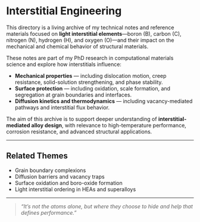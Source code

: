 # Interstitial Engineering

This directory is a living archive of my technical notes and reference materials focused on **light interstitial elements**—boron (B), carbon (C), nitrogen (N), hydrogen (H), and oxygen (O)—and their impact on the mechanical and chemical behavior of structural materials.

These notes are part of my PhD research in computational materials science and explore how interstitials influence:

- **Mechanical properties** — including dislocation motion, creep resistance, solid-solution strengthening, and phase stability.
- **Surface protection** — including oxidation, scale formation, and segregation at grain boundaries and interfaces.
- **Diffusion kinetics and thermodynamics** — including vacancy-mediated pathways and interstitial flux behavior.

The aim of this archive is to support deeper understanding of **interstitial-mediated alloy design**, with relevance to high-temperature performance, corrosion resistance, and advanced structural applications.

---

## Related Themes

- Grain boundary complexions  
- Diffusion barriers and vacancy traps  
- Surface oxidation and boro-oxide formation  
- Light interstitial ordering in HEAs and superalloys

---

> *“It’s not the atoms alone, but where they choose to hide and help that defines performance.”*
